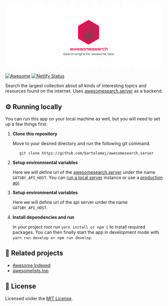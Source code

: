 ![](./src/images/banner.png)

[![Awesome](https://awesome.re/badge-flat2.svg)](https://awesome.re)
[![Netlify Status](https://api.netlify.com/api/v1/badges/0ac05498-6234-4998-acb5-b4493acf362e/deploy-status)](https://app.netlify.com/sites/awesomesearch/deploys)


Search the largest collection about all kinds of interesting topics and resources found on the internet. Uses [awesomesearch.server](https://github.com/bartolomej/awesomesearch-api) as a backend.

## ⚙️ Running locally

You can run this app on your local machine as well, but you will need to set up a few things first:

1. **Clone this repository**

    Move to your desired directory and run the following git command.

    ```shell
       git clone https://github.com/bartolomej/awesomesearch.server
    ```
   
2. **Setup environmental variables**

    Here we will define url of the [awesomesearch.server](https://github.com/bartolomej/awesomesearch.server) under the name `GATSBY_API_HOST`. 
    You can [run a local server](https://github.com/bartolomej/awesomesearch.server#%EF%B8%8F-running-locally) instance or use a [production api](https://api.awesomesearch.in/).
    
3. **Setup environmental variables**

    Here we will define url of the api server under the name `GATSBY_API_HOST`.
    
4. **Install dependencies and run**

    In your project root run `yarn install or npm i` to install required packages. You can then finally start the app in development mode with `yarn run develop or npm run develop`.
    

## 💜 Related projects

- [Awesome Indexed](https://awesome-indexed.mathew-davies.co.uk/)
- [awesomelists.top](https://awesomelists.top/)


## :memo: License

Licensed under the [MIT License](./LICENSE).
